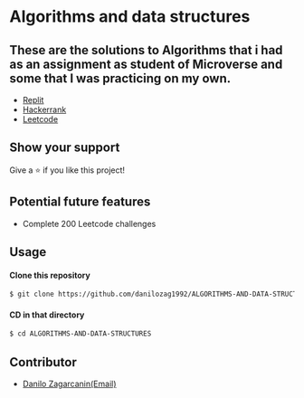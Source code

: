 # Algorithms and data structures
## These are the solutions to Algorithms that i had as an assignment as student of Microverse and some that I was practicing on my own.
* [Replit](https://repl.it/)
* [Hackerrank](https://www.hackerrank.com/)
* [Leetcode](https://leetcode.com/)

## Show your support

Give a ⭐️ if you like this project!

## Potential future features 
*  Complete 200 Leetcode challenges

## Usage 
#### Clone this repository
```sh
$ git clone https://github.com/danilozag1992/ALGORITHMS-AND-DATA-STRUCTURES.git
```
#### CD in that directory
```sh
$ cd ALGORITHMS-AND-DATA-STRUCTURES
```
## Contributor 
* [Danilo Zagarcanin](https://github.com/danilozag1992)[(Email)](mailto:danilozagarcanin@gmail.com)
